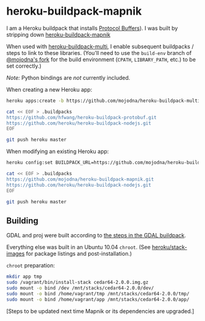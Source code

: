 # heroku-buildpack-mapnik

I am a Heroku buildpack that installs
[Protocol Buffers](https://code.google.com/p/protobuf/)).
I was built by stripping down
[heroku-buildpack-mapnik](https://github.com/mojodna/heroku-buildpack-mapnik)

When used with
[heroku-buildpack-multi](https://github.com/ddollar/heroku-buildpack-multi),
I enable subsequent buildpacks / steps to link to these libraries.  (You'll
need to use the `build-env` branch of [@mojodna's
fork](https://github.com/mojodna/heroku-buildpack-multi/tree/build-env) for the
build environment (`CPATH`, `LIBRARY_PATH`, etc.) to be set correctly.)

*Note:* Python bindings are *not* currently included.

When creating a new Heroku app:

```bash
heroku apps:create -b https://github.com/mojodna/heroku-buildpack-multi.git#build-env

cat << EOF > .buildpacks
https://github.com/hfwang/heroku-buildpack-protobuf.git
https://github.com/heroku/heroku-buildpack-nodejs.git
EOF

git push heroku master
```

When modifying an existing Heroku app:

```bash
heroku config:set BUILDPACK_URL=https://github.com/mojodna/heroku-buildpack-multi.git#build-env

cat << EOF > .buildpacks
https://github.com/mojodna/heroku-buildpack-mapnik.git
https://github.com/heroku/heroku-buildpack-nodejs.git
EOF

git push heroku master
```

## Building

GDAL and proj were built according to [the steps in the GDAL buildpack](https://github.com/mojodna/heroku-buildpack-gdal#building).

Everything else was built in an Ubuntu 10.04 `chroot`. (See
[heroku/stack-images](https://github.com/heroku/stack-images) for package
listings and post-installation.)

`chroot` preparation:

```bash
mkdir app tmp
sudo /vagrant/bin/install-stack cedar64-2.0.0.img.gz
sudo mount -o bind /dev /mnt/stacks/cedar64-2.0.0/dev/
sudo mount -o bind /home/vagrant/tmp /mnt/stacks/cedar64-2.0.0/tmp/
sudo mount -o bind /home/vagrant/app /mnt/stacks/cedar64-2.0.0/app/
```

[Steps to be updated next time Mapnik or its dependencies are upgraded.]
